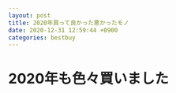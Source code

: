 ```yaml
---
layout: post
title: 2020年買って良かった悪かったモノ
date: 2020-12-31 12:59:44 +0900 
categories: bestbuy
---
```


# 2020年も色々買いました
